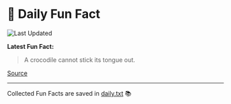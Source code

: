 # 🌟 Daily Fun Fact

![Last Updated](https://img.shields.io/badge/Last_Updated-2025_08_08-blue?style=flat-square)

**Latest Fun Fact:**

> A crocodile cannot stick its tongue out.

[Source](http://www.djtech.net/humor/useless_facts.htm)

---

Collected Fun Facts are saved in [daily.txt](daily.txt) 📚
